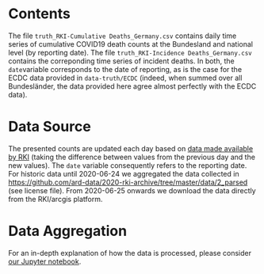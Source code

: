 # Contents

The file `truth_RKI-Cumulative Deaths_Germany.csv` contains daily time series of cumulative COVID19 death counts at the Bundesland and national level (by reporting date). The file `truth_RKI-Incidence Deaths_Germany.csv` contains the correponding time series of incident deaths. In both, the `date`variable corresponds to the date of reporting, as is the case for the ECDC data provided in `data-truth/ECDC` (indeed, when summed over all Bundesländer, the data provided here agree almost perfectly with the ECDC data).

# Data Source

The presented counts are updated each day based on [data made available by RKI](https://npgeo-corona-npgeo-de.hub.arcgis.com/datasets/dd4580c810204019a7b8eb3e0b329dd6_0) (taking the difference between values from the previous day and the new values). The `date` variable consequently refers to the reporting date. For historic data until 2020-06-24 we aggregated the data collected in https://github.com/ard-data/2020-rki-archive/tree/master/data/2_parsed (see license file). From 2020-06-25 onwards we download the data directly from the RKI/arcgis platform.

# Data Aggregation

For an in-depth explanation of how the data is processed, please consider [our Jupyter notebook](https://github.com/KITmetricslab/covid19-forecast-hub-de/blob/master/code/auto_download/ard_data.ipynb). 
